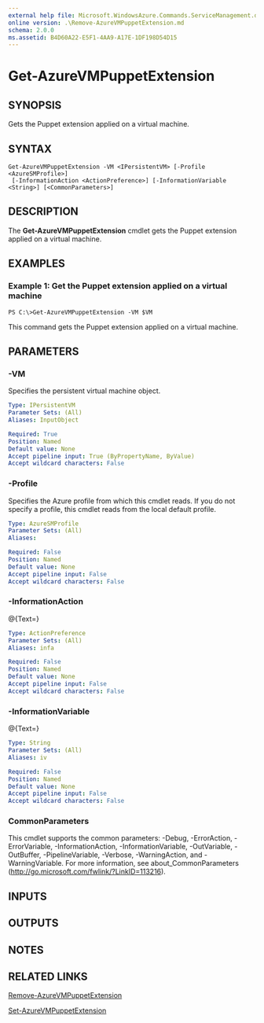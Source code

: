 ```yaml
---
external help file: Microsoft.WindowsAzure.Commands.ServiceManagement.dll-Help.xml
online version: .\Remove-AzureVMPuppetExtension.md
schema: 2.0.0
ms.assetid: B4D60A22-E5F1-4AA9-A17E-1DF198D54D15
---
```


# Get-AzureVMPuppetExtension

## SYNOPSIS
Gets the Puppet extension applied on a virtual machine.

## SYNTAX

```
Get-AzureVMPuppetExtension -VM <IPersistentVM> [-Profile <AzureSMProfile>]
 [-InformationAction <ActionPreference>] [-InformationVariable <String>] [<CommonParameters>]
```

## DESCRIPTION
The **Get-AzureVMPuppetExtension** cmdlet gets the Puppet extension applied on a virtual machine.

## EXAMPLES

### Example 1: Get the Puppet extension applied on a virtual machine
```
PS C:\>Get-AzureVMPuppetExtension -VM $VM
```

This command gets the Puppet extension applied on a virtual machine.

## PARAMETERS

### -VM
Specifies the persistent virtual machine object.

```yaml
Type: IPersistentVM
Parameter Sets: (All)
Aliases: InputObject

Required: True
Position: Named
Default value: None
Accept pipeline input: True (ByPropertyName, ByValue)
Accept wildcard characters: False
```

### -Profile
Specifies the Azure profile from which this cmdlet reads.
If you do not specify a profile, this cmdlet reads from the local default profile.

```yaml
Type: AzureSMProfile
Parameter Sets: (All)
Aliases: 

Required: False
Position: Named
Default value: None
Accept pipeline input: False
Accept wildcard characters: False
```

### -InformationAction
@{Text=}

```yaml
Type: ActionPreference
Parameter Sets: (All)
Aliases: infa

Required: False
Position: Named
Default value: None
Accept pipeline input: False
Accept wildcard characters: False
```

### -InformationVariable
@{Text=}

```yaml
Type: String
Parameter Sets: (All)
Aliases: iv

Required: False
Position: Named
Default value: None
Accept pipeline input: False
Accept wildcard characters: False
```

### CommonParameters
This cmdlet supports the common parameters: -Debug, -ErrorAction, -ErrorVariable, -InformationAction, -InformationVariable, -OutVariable, -OutBuffer, -PipelineVariable, -Verbose, -WarningAction, and -WarningVariable. For more information, see about_CommonParameters (http://go.microsoft.com/fwlink/?LinkID=113216).

## INPUTS

## OUTPUTS

## NOTES

## RELATED LINKS

[Remove-AzureVMPuppetExtension](./Remove-AzureVMPuppetExtension.md)

[Set-AzureVMPuppetExtension](./Set-AzureVMPuppetExtension.md)


